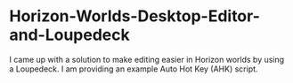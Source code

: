 # Horizon-Worlds-Desktop-Editor-and-Loupedeck
I came up with a solution to make editing easier in Horizon worlds by using a Loupedeck.  I am providing an example Auto Hot Key (AHK) script.

